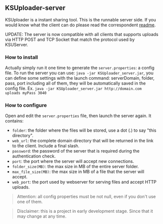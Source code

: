 ## KSUploader-server
KSUploader is a instant sharing tool.
This is the runnable server side. If you would know what the client can do please read the correspondent [readme](https://github.com/KSUploader/KSUploader-client).

UPDATE: The server is now compatible with all clients that supports uploads via HTTP POST and TCP Socket that match the protocol used by KSUServer.

### How to install
Actually simply run it one time to generate the `server.properties`: a config file.
To run the server you can use: `java -jar KSUploader_server.jar`, you can define some settings with the launch command: serverDomain, folder, pass, port including all of them, they will be automatically saved in the config file. Ex. `java -jar KSUploader_server.jar http://domain.com uploads myPass 3040`

### How to configure
Open and edit the `server.properties` file, then launch the server again.
It contains:
* `folder`: the folder where the files will be stored, use a dot (.) to say "this directory".
* `web_url`: the complete domain directory that will be returned in the link to the client. Include a final slash.
* `password`: the password of the server that is required during the authentication check.
* `port`: the port where the server will accept new connections.
* `folder_size(MB)`: the max size in MB of the entire server folder.
* `max_file_size(MB)`: the max size in MB of a file that the server will accept.
* `web_port`: the port used by webserver for serving files and accept HTTP uploads.

>Attention: all config properties must be not null, even if you don't use one of them.

>Disclaimer: this is a project in early development stage. Since that it may change at any time.
